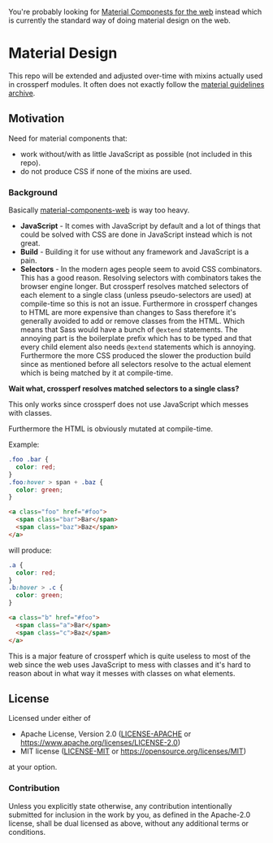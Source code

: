 You're probably looking for
[Material Componests for the web](https://github.com/material-components/material-components-web)
instead which is currently the standard way of doing material design on the web.

# Material Design

This repo will be extended and adjusted over-time with mixins actually used in
crossperf modules. It often does not exactly follow the
[material guidelines archive](https://material.io/archive/guidelines/components/).

## Motivation

Need for material components that:

* work without/with as little JavaScript as possible (not included in this repo).
* do not produce CSS if none of the mixins are used.

### Background

Basically [material-components-web](https://github.com/material-components/material-components-web)
is way too heavy.

* **JavaScript** - It comes with JavaScript by default and a lot of things that
  could be solved with CSS are done in JavaScript instead which is not great.
* **Build** - Building it for use without any framework and JavaScript is a pain.
* **Selectors** - In the modern ages people seem to avoid CSS combinators. This
  has a good reason. Resolving selectors with combinators takes the browser
  engine longer.
  But crossperf resolves matched selectors of each element to a single class
  (unless pseudo-selectors are used) at compile-time so this is not an issue.
  Furthermore in crossperf changes to HTML are more expensive than changes to
  Sass therefore it's generally avoided to add or remove classes from the HTML.
  Which means that Sass would have a bunch of `@extend` statements. The
  annoying part is the boilerplate prefix which has to be typed and that every
  child element also needs `@extend` statements which is annoying. Furthermore
  the more CSS produced the slower the production build since as mentioned
  before all selectors resolve to the actual element which is being matched by
  it at compile-time.

**Wait what, crossperf resolves matched selectors to a single class?**

This only works since crossperf does not use JavaScript which messes with
classes.

Furthermore the HTML is obviously mutated at compile-time.

Example:

```css
.foo .bar {
  color: red;
}
.foo:hover > span + .baz {
  color: green;
}
```

```html
<a class="foo" href="#foo">
  <span class="bar">Bar</span>
  <span class="baz">Baz</span>
</a>
```

will produce:

```css
.a {
  color: red;
}
.b:hover > .c {
  color: green;
}
```

```html
<a class="b" href="#foo">
  <span class="a">Bar</span>
  <span class="c">Baz</span>
</a>
```

This is a major feature of crossperf which is quite useless to most of the web
since the web uses JavaScript to mess with classes and it's hard to reason
about in what way it messes with classes on what elements.

## License

Licensed under either of

 * Apache License, Version 2.0 ([LICENSE-APACHE](LICENSE-APACHE) or https://www.apache.org/licenses/LICENSE-2.0)
 * MIT license ([LICENSE-MIT](LICENSE-MIT) or https://opensource.org/licenses/MIT)

at your option.

### Contribution

Unless you explicitly state otherwise, any contribution intentionally submitted
for inclusion in the work by you, as defined in the Apache-2.0 license, shall be dual licensed as above, without any
additional terms or conditions.

